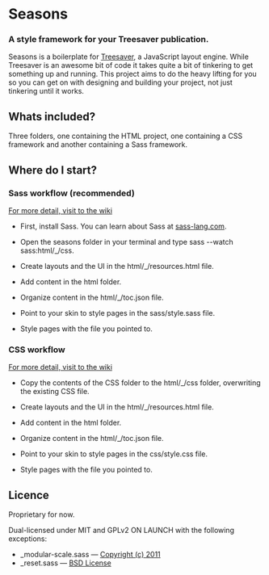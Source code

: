 # Seasons
### A style framework for your Treesaver publication.

Seasons is a boilerplate for [Treesaver](http://treesaverjs.com/), a JavaScript layout engine. While Treesaver is an awesome bit of code it takes quite a bit of tinkering to get something up and running. This project aims to do the heavy lifting for you so you can get on with designing and building your project, not just tinkering until it works.

## Whats included?
Three folders, one containing the HTML project, one containing a CSS framework and another containing a Sass framework.

## Where do I start?
### Sass workflow (recommended)

[For more detail, visit to the wiki](https://github.com/scottkellum/Seasons/wiki)

* First, install Sass. You can learn about Sass at [sass-lang.com](http://sass-lang.com/).

* Open the seasons folder in your terminal and type sass --watch sass:html/_/css.

* Create layouts and the UI in the html/_/resources.html file.

* Add content in the html folder.

* Organize content in the html/_/toc.json file.

* Point to your skin to style pages in the sass/style.sass file.

* Style pages with the file you pointed to.

### CSS workflow

[For more detail, visit to the wiki](https://github.com/scottkellum/Seasons/wiki)

* Copy the contents of the CSS folder to the html/_/css folder, overwriting the existing CSS file.

* Create layouts and the UI in the html/_/resources.html file.

* Add content in the html folder.

* Organize content in the html/_/toc.json file.

* Point to your skin to style pages in the css/style.css file.

* Style pages with the file you pointed to.

## Licence
Proprietary for now.

Dual-licensed under MIT and GPLv2 ON LAUNCH with the following exceptions:

* _modular-scale.sass — [Copyright (c) 2011](https://github.com/scottkellum/modular-scale)
* _reset.sass — [BSD License](http://html5reset.org/#acknowledgements)